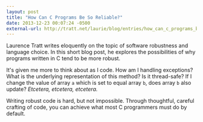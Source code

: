 ```yaml
---
layout: post
title: "How Can C Programs Be So Reliable?"
date: 2013-12-23 00:07:24 -0500
external-url: http://tratt.net/laurie/blog/entries/how_can_c_programs_be_so_reliable
---
```


Laurence Tratt writes eloquently on the topic of software robustness and
language choice. In this short blog post, he explores the possibilities of why
programs written in C tend to be more robust.

It's given me more to think about as I code. How am I handling exceptions? What
is the underlying representation of this method? Is it thread-safe? If I change
the value of array `a` which is set to equal array `b`, does array `b` also
update? _Etcetera, etcetera, etcetera._

Writing robust code is hard, but not impossible. Through thoughtful, careful
crafting of code, you can achieve what most C programmers must do by default.
